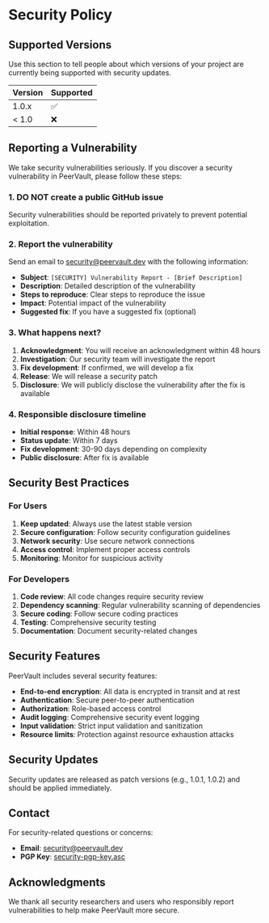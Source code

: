 # Security Policy

## Supported Versions

Use this section to tell people about which versions of your project are currently being supported with security updates.

| Version | Supported          |
| ------- | ------------------ |
| 1.0.x   | :white_check_mark: |
| < 1.0   | :x:                |

## Reporting a Vulnerability

We take security vulnerabilities seriously. If you discover a security vulnerability in PeerVault, please follow these steps:

### 1. **DO NOT** create a public GitHub issue

Security vulnerabilities should be reported privately to prevent potential exploitation.

### 2. Report the vulnerability

Send an email to [security@peervault.dev](mailto:security@peervault.dev) with the following information:

- **Subject**: `[SECURITY] Vulnerability Report - [Brief Description]`
- **Description**: Detailed description of the vulnerability
- **Steps to reproduce**: Clear steps to reproduce the issue
- **Impact**: Potential impact of the vulnerability
- **Suggested fix**: If you have a suggested fix (optional)

### 3. What happens next?

1. **Acknowledgment**: You will receive an acknowledgment within 48 hours
2. **Investigation**: Our security team will investigate the report
3. **Fix development**: If confirmed, we will develop a fix
4. **Release**: We will release a security patch
5. **Disclosure**: We will publicly disclose the vulnerability after the fix is available

### 4. Responsible disclosure timeline

- **Initial response**: Within 48 hours
- **Status update**: Within 7 days
- **Fix development**: 30-90 days depending on complexity
- **Public disclosure**: After fix is available

## Security Best Practices

### For Users

1. **Keep updated**: Always use the latest stable version
2. **Secure configuration**: Follow security configuration guidelines
3. **Network security**: Use secure network connections
4. **Access control**: Implement proper access controls
5. **Monitoring**: Monitor for suspicious activity

### For Developers

1. **Code review**: All code changes require security review
2. **Dependency scanning**: Regular vulnerability scanning of dependencies
3. **Secure coding**: Follow secure coding practices
4. **Testing**: Comprehensive security testing
5. **Documentation**: Document security-related changes

## Security Features

PeerVault includes several security features:

- **End-to-end encryption**: All data is encrypted in transit and at rest
- **Authentication**: Secure peer-to-peer authentication
- **Authorization**: Role-based access control
- **Audit logging**: Comprehensive security event logging
- **Input validation**: Strict input validation and sanitization
- **Resource limits**: Protection against resource exhaustion attacks

## Security Updates

Security updates are released as patch versions (e.g., 1.0.1, 1.0.2) and should be applied immediately.

## Contact

For security-related questions or concerns:

- **Email**: [security@peervault.dev](mailto:security@peervault.dev)
- **PGP Key**: [security-pgp-key.asc](https://github.com/Skpow1234/Peervault/security-pgp-key.asc)

## Acknowledgments

We thank all security researchers and users who responsibly report vulnerabilities to help make PeerVault more secure.
